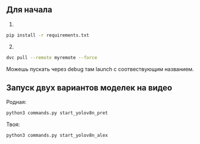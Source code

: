 ## Для начала

1.
```bash
pip install -r requirements.txt
```
2.
```bash
dvc pull --remote myremote --force
```

Можешь пускать через debug там launch с соотвествующим названием.

## Запуск двух вариантов моделек на видео

Родная:
```bash
python3 commands.py start_yolov8n_pret
```
Твоя:
```bash
python3 commands.py start_yolov8n_alex
```


